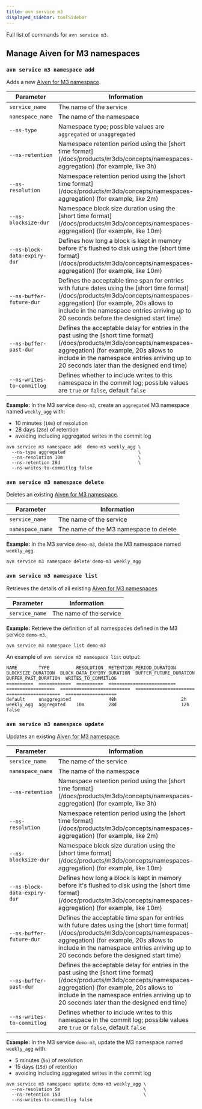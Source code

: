 ```yaml
---
title: avn service m3
displayed_sidebar: toolSidebar
---
```


Full list of commands for `avn service m3`.

## Manage Aiven for M3 namespaces

### `avn service m3 namespace add`

<!-- vale off -->
Adds a new
[Aiven for M3 namespace](/docs/products/m3db/concepts/namespaces-aggregation).

<table>
  <thead>
    <tr>
      <th>Parameter</th>
      <th>Information</th>
    </tr>
  </thead>
  <tbody>
    <tr>
      <td><code>service_name</code></td>
      <td>The name of the service</td>
    </tr>
    <tr>
      <td><code>namespace_name</code></td>
      <td>The name of the namespace</td>
    </tr>
    <tr>
      <td><code>--ns-type</code></td>
      <td>Namespace type; possible values are <code>aggregated</code> or <code>unaggregated</code></td>
    </tr>
    <tr>
      <td><code>--ns-retention</code></td>
      <td>Namespace retention period using the [short time format](/docs/products/m3db/concepts/namespaces-aggregation) (for example, like 3h)</td>
    </tr>
    <tr>
      <td><code>--ns-resolution</code></td>
      <td>Namespace retention period using the [short time format](/docs/products/m3db/concepts/namespaces-aggregation) (for example, like 2m)</td>
    </tr>
    <tr>
      <td><code>--ns-blocksize-dur</code></td>
      <td>Namespace block size duration using the [short time format](/docs/products/m3db/concepts/namespaces-aggregation) (for example, like 10m)</td>
    </tr>
    <tr>
      <td><code>--ns-block-data-expiry-dur</code></td>
      <td>Defines how long a block is kept in memory before it's flushed to disk using the [short time format](/docs/products/m3db/concepts/namespaces-aggregation) (for example, like 10m)</td>
    </tr>
    <tr>
      <td><code>--ns-buffer-future-dur</code></td>
      <td>Defines the acceptable time span for entries with future dates using the [short time format](/docs/products/m3db/concepts/namespaces-aggregation) (for example, 20s allows to include in the namespace entries arriving up to 20 seconds before the designed start time)</td>
    </tr>
    <tr>
      <td><code>--ns-buffer-past-dur</code></td>
      <td>Defines the acceptable delay for entries in the past using the [short time format](/docs/products/m3db/concepts/namespaces-aggregation) (for example, 20s allows to include in the namespace entries arriving up to 20 seconds later than the designed end time)</td>
    </tr>
    <tr>
      <td><code>--ns-writes-to-commitlog</code></td>
      <td>Defines whether to include writes to this namespace in the commit log; possible values are <code>true</code> or <code>false</code>, default <code>false</code></td>
    </tr>
  </tbody>
</table>


**Example:** In the M3 service `demo-m3`, create an `aggregated` M3
namespace named `weekly_agg` with:

-   10 minutes (`10m`) of resolution
-   28 days (`28d`) of retention
-   avoiding including aggregated writes in the commit log

```
avn service m3 namespace add  demo-m3 weekly_agg \
  --ns-type aggregated                           \
  --ns-resolution 10m                            \
  --ns-retention 28d                             \
  --ns-writes-to-commitlog false
```

### `avn service m3 namespace delete`

Deletes an existing
[Aiven for M3 namespace](/docs/products/m3db/concepts/namespaces-aggregation).

| Parameter        | Information                            |
| ---------------- | -------------------------------------- |
| `service_name`   | The name of the service                |
| `namespace_name` | The name of the M3 namespace to delete |

**Example:** In the M3 service `demo-m3`, delete the M3 namespace named
`weekly_agg`.

```
avn service m3 namespace delete demo-m3 weekly_agg
```

### `avn service m3 namespace list`

Retrieves the details of all existing
[Aiven for M3 namespaces](/docs/products/m3db/concepts/namespaces-aggregation).

| Parameter      | Information             |
| -------------- | ----------------------- |
| `service_name` | The name of the service |

**Example:** Retrieve the definition of all namespaces defined in the M3
service `demo-m3`.

```
avn service m3 namespace list demo-m3
```

An example of `avn service m3 namespace list` output:

```text
NAME        TYPE          RESOLUTION  RETENTION_PERIOD_DURATION  BLOCKSIZE_DURATION  BLOCK_DATA_EXPIRY_DURATION  BUFFER_FUTURE_DURATION  BUFFER_PAST_DURATION  WRITES_TO_COMMITLOG
==========  ============  ==========  =========================  ==================  ==========================  ======================  ====================  ===================
default     unaggregated              48h                        2h
weekly_agg  aggregated    10m         28d                        12h                                                                                           false
```

### `avn service m3 namespace update`

Updates an existing
[Aiven for M3 namespace](/docs/products/m3db/concepts/namespaces-aggregation).

<table>
  <thead>
    <tr>
      <th>Parameter</th>
      <th>Information</th>
    </tr>
  </thead>
  <tbody>
    <tr>
      <td><code>service_name</code></td>
      <td>The name of the service</td>
    </tr>
    <tr>
      <td><code>namespace_name</code></td>
      <td>The name of the namespace</td>
    </tr>
    <tr>
      <td><code>--ns-retention</code></td>
      <td>Namespace retention period using the [short time format](/docs/products/m3db/concepts/namespaces-aggregation) (for example, like 3h)</td>
    </tr>
    <tr>
      <td><code>--ns-resolution</code></td>
      <td>Namespace retention period using the [short time format](/docs/products/m3db/concepts/namespaces-aggregation) (for example, like 2m)</td>
    </tr>
    <tr>
      <td><code>--ns-blocksize-dur</code></td>
      <td>Namespace block size duration using the [short time format](/docs/products/m3db/concepts/namespaces-aggregation) (for example, like 10m)</td>
    </tr>
    <tr>
      <td><code>--ns-block-data-expiry-dur</code></td>
      <td>Defines how long a block is kept in memory before it's flushed to disk using the [short time format](/docs/products/m3db/concepts/namespaces-aggregation) (for example, like 10m)</td>
    </tr>
    <tr>
      <td><code>--ns-buffer-future-dur</code></td>
      <td>Defines the acceptable time span for entries with future dates using the [short time format](/docs/products/m3db/concepts/namespaces-aggregation) (for example, 20s allows to include in the namespace entries arriving up to 20 seconds before the designed start time)</td>
    </tr>
    <tr>
      <td><code>--ns-buffer-past-dur</code></td>
      <td>Defines the acceptable delay for entries in the past using the [short time format](/docs/products/m3db/concepts/namespaces-aggregation) (for example, 20s allows to include in the namespace entries arriving up to 20 seconds later than the designed end time)</td>
    </tr>
    <tr>
      <td><code>--ns-writes-to-commitlog</code></td>
      <td>Defines whether to include writes to this namespace in the commit log; possible values are <code>true</code> or <code>false</code>, default <code>false</code></td>
    </tr>
  </tbody>
</table>

**Example:** In the M3 service `demo-m3`, update the M3 namespace named
`weekly_agg` with:

- 5 minutes (`5m`) of resolution
- 15 days (`15d`) of retention
- avoiding including aggregated writes in the commit log

```
avn service m3 namespace update demo-m3 weekly_agg \
  --ns-resolution 5m                               \
  --ns-retention 15d                               \
  --ns-writes-to-commitlog false
```
